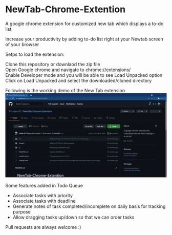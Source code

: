 # NewTab-Chrome-Extention
A google chrome extension for customized new tab which displays a to-do list

Increase your productivity by adding to-do list right at your Newtab screen of your browser

Setps to load the extension:

Clone this repository or downlaod the zip file  
Open Google chrome and navigate to chrome://extensions/  
Enable Developer mode and you will be able to see Load Unpacked option  
Click on Load Unpacked and select the downloaded/cloned directory  

Following is the working demo of the New Tab extension
![working-demo](https://github.com/rohan-97/NewTab-Chrome-Extention/blob/master/images/to_do_list.gif)

Some features added in Todo Queue
 - Associate tasks with priority
 - Associate tasks with deadline
 - Generate notes of task completed/incomplete on daily basis for tracking purpose
 - Allow dragging tasks up/down so that we can order tasks

Pull requests are always welcome :)
